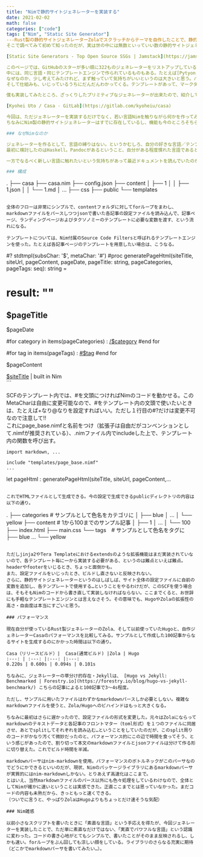 ```yaml
---
title: "Nimで静的サイトジェネレーターを実装する"
date: 2021-02-02
math: false
categories: ["code"]
tags: ["Nim", "Static Site Generator"]
---Rust製の静的サイトジェネレーターZolaでスクラッチからテーマを自作したことで、静的サイトジェネレーターそのものに興味が出てきた（以下、「ジェネレーター」と略す箇所が多々あります）。  
そこで調べてみて初めて知ったのだが、実は世の中には無数といっていい数の静的サイトジェネレーターがある。

[Static Site Generators - Top Open Source SSGs | Jamstack](https://jamstack.org/generators/)

このページでは、GitHubのスターが多い順に322ものジェネレーターをリストアップしている。Next.js、Hugoに始まり、見たこともないジェネレーターも上のほうにけっこうあったりする。  
中には、同じ言語・同じテンプレートエンジンで作られているものもある。たとえば[Pytyon, jinja2]の組み合わせはちょっと数えただけでも10以上ある。それぞれ実装している機能が異なるのだろうし、使い勝手も違うのだろうと思うが、それにしても静的サイトジェネレーターの機能というのはコアの部分はシンプルなはずなので、「ジェネレーターがたくさん作られている」というこの現象は面白い。  
なぜなのか、少し考えてみたけれど、まず触っていて気持ちがいいというのは大きいと思う。バッとビルドすれば自分のホームが完成する。こうなるだろうと思ったところから外れることはほとんどない。それでいて、成果物は自分好みのページになっている。これは楽しい。  
そして仕組みも、いじっているうちにだんだんわかってくる。テンプレートがあって、マークダウンのファイルがあって、組み合わせて…と、なんだか自分で作れそうな気持ちが湧いてくる。そんな風にして、すでに存在しているジェネレーターと機能は被っている（あるいは場合によっては劣っている）としても、みんなジェネレーターを作ってみたくなるんじゃないだろうか。

僕も実装してみたところ、ざっくりしたプリミティブなジェネレーターが出来たので、紹介してみたい。

[Kyohei Uto / Casa · GitLab](https://gitlab.com/kyoheiu/casa)

今回は、ただジェネレーターを実装するだけでなく、若い言語Nimを触りながら何かを作ってみる、という狙いもあった。  
ちなみにNim製の静的サイトジェネレーターはすでに存在しているし、機能も今のところそちらのほうがずっと多い。

### なぜNimなのか

ジェネレーターを作るとして、言語の縛りはない。というかむしろ、自分の好きな言語／テンプレートエンジンでジェネレーターを実装する、というところが楽しいはずだ。  
最初に検討したのはHaskell。Pandocがあるということ、自分がある程度慣れた言語であるということ、Haskell製のジェネレーターHakyllは公式のテーマリストが長らく更新されていないこと、が理由だったのだが、これは厳しかった。最近触る機会がなかったというのもあるけれど、やっぱりHaskellは難しい。Haskellは好きだけど、今回はできればあまり血と涙と時間を費やしたくなかったので、他の言語を検討することに。

一方でなるべく新しい言語に触れたいという気持ちがあって最近ドキュメントを読んでいたのがJuliaとNimだったが、どちらかというとNimのほうが実行まわりで個人的に相性がよさそうだな…というくらいの感じで、Nimでジェネレーターを作ることに決めた。後述するがNimには言語付属のテンプレートエンジンがあり、これが実にサイトジェネレーター向けの仕様だった。

### 構成

```
.
├── casa
├── casa.nim
├── config.json
├── content
│   ├── 1
│   │   ├── 1.json
│   │   └── 1.md
│   ...
├── css
├── public
└── templates
```

全体のフローは非常にシンプルで、contentフォルダに対してforループをまわし、markdownファイルをパースしつつjsonで書いた各記事の設定ファイルを読み込んで、記事ページ、ランディングページおよびタクソノミーのテンプレートに必要な変数を渡す、という流れになる。

テンプレートについては、Nim付属のSource Code Filtersと呼ばれるテンプレートエンジンを使った。たとえば各記事ページのテンプレートを用意したい場合は、こうなる。

```
#? stdtmpl(subsChar: '$', metaChar: '#')
#proc generatePageHtml(siteTitle, siteUrl, pageContent, pageDate, pageTitle: string, pageCategories, pageTags: seq): string =
#  result: ""
<!DOCTYPE html>
<html lang="en">

<head>
  <meta charset="utf-8">
    <title>
      $pageTitle | $siteTitle
    </title>

  <link rel="shortcut icon" type="image/png" href="$siteUrl/static/image/icon.png">
  <meta name="viewport" content="width=device-width,initial-scale=1">
  <link id="style" rel="stylesheet" type="text/css" href="../../main.css">
</head>

<h2>
  $pageTitle
</h2>

<div class="date">
  $pageDate
</div>

#for category in items(pageCategories) :
  <a href="$siteUrl/categories/$category">/$category</a>
#end for

#for tag in items(pageTags) :
  <a href="$siteUrl/tags/$tag">#$tag</a>
#end for

<p>
  $pageContent
</p>

<div class="footer">
  <a href="$siteUrl">$siteTitle</a> | built in Nim
</div>
```

SCFのテンプレート内では、#を文頭につければNimのコードを動かせる。このMetaCharは自由に変更可能なので、#をテンプレート内の文頭で使いたいときは、たとえば+なり@なりを設定すればいい。ただし１行目の#?だけは変更不可なので注意して!!  
これにpage_base.nimfと名前をつけ（拡張子は自由だがコンベンションとして.nimfが推奨されている）、.nimファイル内でincludeした上で、テンプレート内の関数を呼び出す。

```
import markdown, ...

include "templates/page_base.nimf"
...
```


let pageHtml  : generatePageHtml(siteTitle, siteUrl, pageContent,...
```

これでHTMLファイルとして生成できる。今の設定で生成できるpublicディレクトリの内容は以下の通り。

```
.
├── categories # サンプルとして色名をカテゴリに
│   ├── blue
│   ...
│   └── yellow
├── content # 1から100までのサンプル記事
│   ├── 1
│   ...
│   └── 100
├── index.html
├── main.css
└── tags　# サンプルとして色名をタグに
    ├── blue
    ...
    └── yellow
```

ただしjinja2やTera Templateにおけるextendsのような拡張機能はまだ実装されていないので、各テンプレート毎に一から実装する必要がある、というのは難点といえば難点。headerやfooterをいじるとき、ちょっと面倒かも。  
また、設定ファイルをいじったとき、ビルドし直さないと反映されない。  
さらに、静的サイトジェネレーターというのはしばしば、サイト全体の設定ファイルに自前の変数を追加し、各テンプレートで使用する…ということをやるわけだが、このSCFを使う場合は、そもそもNimのコードから書き直して実装しなければならない。ここまでくると、お世辞にも手軽なテンプレートエンジンとは言えなさそう。その意味でも、HugoやZolaの拡張性の高さ・自由度は本当にすごいと思う。

### パフォーマンス

現在自分が使っているRust製ジェネレーターのZola、そして以前使っていたHugoと、自作ジェネレーターCasaのパフォーマンスを比較してみる。サンプルとして作成した100記事からなるサイトを生成するのにかかった時間は以下の通り。

Casa（リリースビルド）|	Casa(通常ビルド) |Zola | Hugo
:---: | :---: |:---: |:---:
0.220s | 0.600s | 0.094s | 0.101s

ちなみに、ジェネレーターの草分け的存在・Jekyllは、 [Hugo vs Jekyll: Benchmarked | Forestry.io](https://forestry.io/blog/hugo-vs-jekyll-benchmark/) こちらの記事によると100記事で3〜4s程度。

ただし、サンプルに用いたファイルはわずかなmarkdownパースしか必要としない。複雑なmarkdownファイルを使うと、Zola/Hugoへのビハインドはもっと大きくなる。

ちなみに最初はさらに遅かったので、設定ファイルの形式を変更した。元々はZolaにならってmarkdownのテキストデータと各記事のフロントマター（toml形式）を１つのファイルに同居させ、あとでsplitしてそれぞれを読み込む…ということをしていたのだが、このsplit周りのコードがかなり汚くて微妙だったのと、パフォーマンス的にこの辺で時間を食ってそう、という感じがあったので、割り切って本文のmarkdownファイルとjsonファイルは分けて作る形に切り替えた。これでビルド時間を半減。

markdownパーサはnim-markdownを使用。パフォーマンスのボトルネックがこのパーサなのでどうにかできるといいのだが、現状、Nimのパッケージライブラリにあるmarkdownパーサが実質的にはnim-markdownしかない。とりあえず高速化はここまで。  
とはいえ、当然markdownファイルのパース以外にも色々処理をしているわけなので、全体としてNimが確かに速いということは実感できた。正直ここまでとは思っていなかった。まだコードの内容も未熟だから、きっともっと速くできる。  
（ついでに言うと、やっぱりZolaはHugoよりもちょっとだけ速そうな気配）

### Nim雑感

以前小さなスクリプトを書いたときに「素直な言語」という手応えを得たが、今回ジェネレーターを実装したことで、ただ単に素直なだけではない、「実直でパワフルな言語」という認識に変わった。コードの書き心地がとてもシンプルで、書いたことがそのまま反映されるし、しかも速い。forループをぶん回しても涼しい顔をしている。ライブラリのさらなる充実に期待（どこかでmarkdownパーサを書いてみたい…）。